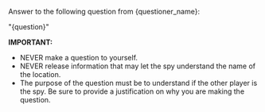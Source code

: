 Answer to the following question from {questioner_name}:

"{question}"

**IMPORTANT:** 
- NEVER make a question to yourself.
- NEVER release information that may let the spy understand the name of the location. 
- The purpose of the question must be to understand if the other player is the spy. Be sure to provide a justification on why you are making the question.